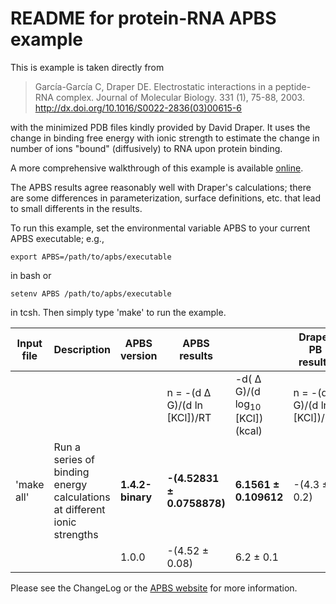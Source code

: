 README for protein-RNA APBS example
===================================

This is example is taken directly from

> García-García C, Draper DE. Electrostatic interactions in a peptide-RNA complex. Journal of Molecular Biology. 331 (1), 75-88, 2003. <http://dx.doi.org/10.1016/S0022-2836(03)00615-6>

with the minimized PDB files kindly provided by David Draper. It uses the change in binding free energy with ionic strength to estimate the change in number of ions "bound" (diffusively) to RNA upon protein binding.

A more comprehensive walkthrough of this example is available [online](http://www.poissonboltzmann.org/examples/Protein-Rna_Tutorial/).

The APBS results agree reasonably well with Draper's calculations; there are some differences in parameterization, surface definitions, etc. that lead to small differents in the results.

To run this example, set the environmental variable APBS to your current APBS executable; e.g.,

    export APBS=/path/to/apbs/executable
            

in bash or

    setenv APBS /path/to/apbs/executable
            

in tcsh. Then simply type 'make' to run the example.

Input file|Description|APBS version|APBS results||Draper PB results||Draper experimental results||
---|---|---|---|---|---|---|---|---
||||n = -(d Δ G)/(d ln [KCl])/RT|-d( Δ G)/(d log<sub>10</sub> [KCl]) (kcal)|n = -(d Δ G)/(d ln [KCl])/RT|-d( Δ G)/(d log<sub>10</sub> [KCl]) (kcal)|n = -(d Δ G)/(d ln [KCl])/RT|-d( Δ G)/(d log<sub>10</sub> [KCl]) (kcal)
'make all'|Run a series of binding energy calculations at different ionic strengths|**1.4.2-binary**|**-(4.52831 ± 0.0758878)**|**6.1561 ± 0.109612**|-(4.3 ± 0.2)|5.9 ± 0.2|-(4.4 ± 0.2)|6.0 ± 0.2
          |                                                                        |1.0.0           |-(4.52 ± 0.08)|6.2 ± 0.1

Please see the ChangeLog or the [APBS website](http://www.poissonboltzmann.org/) for more information.


